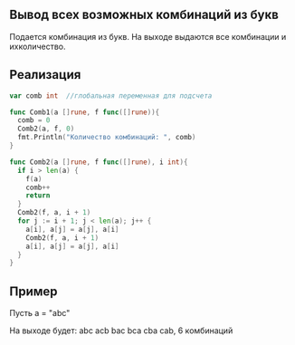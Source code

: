 ## Вывод всех возможных комбинаций из букв

Подается комбинация из букв. На выходе выдаются все комбинации и ихколичество.

## Реализация

```go
var comb int  //глобальная переменная для подсчета

func Comb1(a []rune, f func([]rune)){
  comb = 0
  Comb2(a, f, 0)
  fmt.Println("Количество комбинаций: ", comb)
}

func Comb2(a []rune, f func([]rune), i int){
  if i > len(a) {
    f(a)
    comb++
    return
  }
  Comb2(f, a, i + 1)
  for j := i + 1; j < len(a); j++ {
    a[i], a[j] = a[j], a[i]
    Comb2(f, a, i + 1)
    a[i], a[j] = a[j], a[i]
  }
}
```

## Пример
Пусть a = "abc"

На выходе будет: abc acb bac bca cba cab, 6 комбинаций
